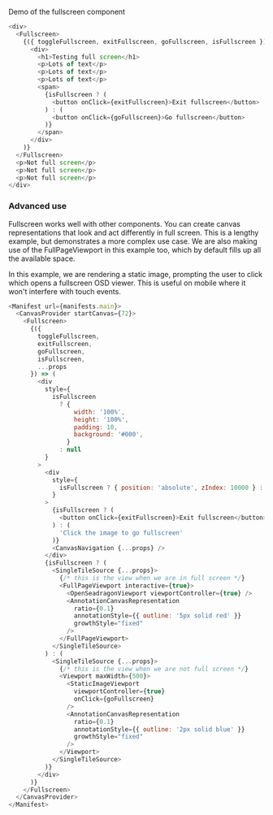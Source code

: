 Demo of the fullscreen component

```js
<div>
  <Fullscreen>
    {({ toggleFullscreen, exitFullscreen, goFullscreen, isFullscreen }) => (
      <div>
        <h1>Testing full screen</h1>
        <p>Lots of text</p>
        <p>Lots of text</p>
        <p>Lots of text</p>
        <span>
          {isFullscreen ? (
            <button onClick={exitFullscreen}>Exit fullscreen</button>
          ) : (
            <button onClick={goFullscreen}>Go fullscreen</button>
          )}
        </span>
      </div>
    )}
  </Fullscreen>
  <p>Not full screen</p>
  <p>Not full screen</p>
  <p>Not full screen</p>
</div>
```

### Advanced use

Fullscreen works well with other components. You can create canvas representations
that look and act differently in full screen. This is a lengthy example, but demonstrates
a more complex use case. We are also making use of the FullPageViewport in this example too,
which by default fills up all the available space.

In this example, we are rendering a static image, prompting the user to click which opens
a fullscreen OSD viewer. This is useful on mobile where it won't interfere with touch events.

```js
<Manifest url={manifests.main}>
  <CanvasProvider startCanvas={72}>
    <Fullscreen>
      {({
        toggleFullscreen,
        exitFullscreen,
        goFullscreen,
        isFullscreen,
        ...props
      }) => (
        <div
          style={
            isFullscreen
              ? {
                  width: '100%',
                  height: '100%',
                  padding: 10,
                  background: '#000',
                }
              : null
          }
        >
          <div
            style={
              isFullscreen ? { position: 'absolute', zIndex: 10000 } : null
            }
          >
            {isFullscreen ? (
              <button onClick={exitFullscreen}>Exit fullscreen</button>
            ) : (
              'Click the image to go fullscreen'
            )}
            <CanvasNavigation {...props} />
          </div>
          {isFullscreen ? (
            <SingleTileSource {...props}>
              {/* this is the view when we are in full screen */}
              <FullPageViewport interactive={true}>
                <OpenSeadragonViewport viewportController={true} />
                <AnnotationCanvasRepresentation
                  ratio={0.1}
                  annotationStyle={{ outline: '5px solid red' }}
                  growthStyle="fixed"
                />
              </FullPageViewport>
            </SingleTileSource>
          ) : (
            <SingleTileSource {...props}>
              {/* this is the view when we are not full screen */}
              <Viewport maxWidth={500}>
                <StaticImageViewport
                  viewportController={true}
                  onClick={goFullscreen}
                />
                <AnnotationCanvasRepresentation
                  ratio={0.1}
                  annotationStyle={{ outline: '2px solid blue' }}
                  growthStyle="fixed"
                />
              </Viewport>
            </SingleTileSource>
          )}
        </div>
      )}
    </Fullscreen>
  </CanvasProvider>
</Manifest>
```
